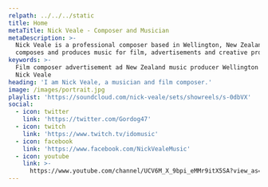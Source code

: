 ```yaml
---
relpath: ../../../static
title: Home
metaTitle: Nick Veale - Composer and Musician
metaDescription: >-
  Nick Veale is a professional composer based in Wellington, New Zealand. He
  composes and produces music for film, advertisements and creative projects.
keywords: >-
  Film composer advertisement ad New Zealand music producer Wellington musician
  Nick Veale
heading: 'I am Nick Veale, a musician and film composer.'
image: /images/portrait.jpg
playlist: 'https://soundcloud.com/nick-veale/sets/showreels/s-0dbVX'
social:
  - icon: twitter
    link: 'https://twitter.com/Gordog47'
  - icon: twitch
    link: 'https://www.twitch.tv/idomusic'
  - icon: facebook
    link: 'https://www.facebook.com/NickVealeMusic'
  - icon: youtube
    link: >-
      https://www.youtube.com/channel/UCV6M_X_9bpi_eMMr9itX5SA?view_as=subscriber
---
```



